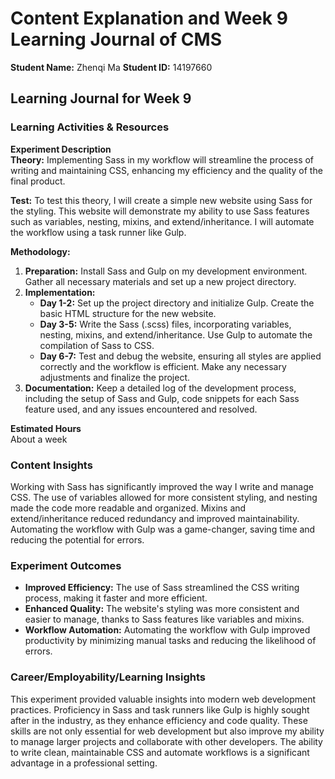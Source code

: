 # Content Explanation and Week 9 Learning Journal of CMS
**Student Name:**   Zhenqi Ma
**Student ID:**  14197660

## Learning Journal for Week 9

### Learning Activities & Resources

**Experiment Description**  
**Theory:** Implementing Sass in my workflow will streamline the process of writing and maintaining CSS, enhancing my efficiency and the quality of the final product.

**Test:** To test this theory, I will create a simple new website using Sass for the styling. This website will demonstrate my ability to use Sass features such as variables, nesting, mixins, and extend/inheritance. I will automate the workflow using a task runner like Gulp.

**Methodology:**

1. **Preparation:** Install Sass and Gulp on my development environment. Gather all necessary materials and set up a new project directory.
2. **Implementation:**
   - **Day 1-2:** Set up the project directory and initialize Gulp. Create the basic HTML structure for the new website.
   - **Day 3-5:** Write the Sass (.scss) files, incorporating variables, nesting, mixins, and extend/inheritance. Use Gulp to automate the compilation of Sass to CSS.
   - **Day 6-7:** Test and debug the website, ensuring all styles are applied correctly and the workflow is efficient. Make any necessary adjustments and finalize the project.
3. **Documentation:** Keep a detailed log of the development process, including the setup of Sass and Gulp, code snippets for each Sass feature used, and any issues encountered and resolved.

**Estimated Hours**  
About a week

### Content Insights
Working with Sass has significantly improved the way I write and manage CSS. The use of variables allowed for more consistent styling, and nesting made the code more readable and organized. Mixins and extend/inheritance reduced redundancy and improved maintainability. Automating the workflow with Gulp was a game-changer, saving time and reducing the potential for errors.

### Experiment Outcomes
- **Improved Efficiency:** The use of Sass streamlined the CSS writing process, making it faster and more efficient.
- **Enhanced Quality:** The website's styling was more consistent and easier to manage, thanks to Sass features like variables and mixins.
- **Workflow Automation:** Automating the workflow with Gulp improved productivity by minimizing manual tasks and reducing the likelihood of errors.

### Career/Employability/Learning Insights
This experiment provided valuable insights into modern web development practices. Proficiency in Sass and task runners like Gulp is highly sought after in the industry, as they enhance efficiency and code quality. These skills are not only essential for web development but also improve my ability to manage larger projects and collaborate with other developers. The ability to write clean, maintainable CSS and automate workflows is a significant advantage in a professional setting.
